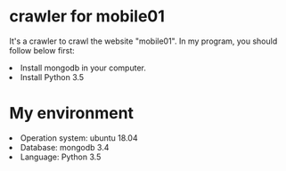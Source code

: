 # crawler for mobile01
It's a crawler to crawl the website "mobile01". In my program, you should follow below first:
<li>Install mongodb in your computer.</li>
<li>Install Python 3.5</li>

# My environment
<li>Operation system: ubuntu 18.04</li>
<li>Database: mongodb 3.4</li>
<li>Language: Python 3.5</li>
